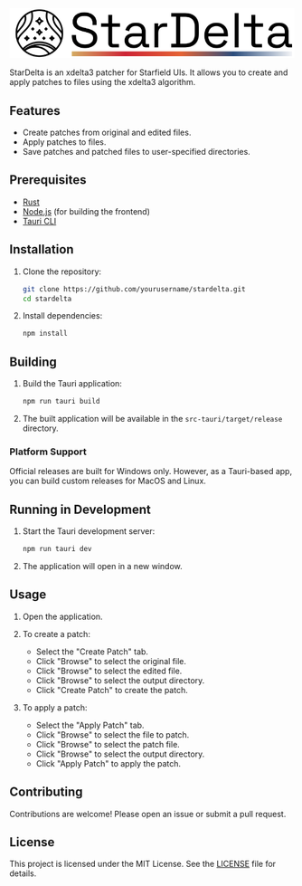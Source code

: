 ![StarDelta Logo](assets/StarDelta%20Logo.svg)


StarDelta is an xdelta3 patcher for Starfield UIs. It allows you to create and apply patches to files using the xdelta3 algorithm.

## Features

- Create patches from original and edited files.
- Apply patches to files.
- Save patches and patched files to user-specified directories.

## Prerequisites

- [Rust](https://www.rust-lang.org/tools/install)
- [Node.js](https://nodejs.org/) (for building the frontend)
- [Tauri CLI](https://tauri.app/v1/guides/getting-started/prerequisites#installing-tauri-cli)

## Installation

1. Clone the repository:

   ```sh
   git clone https://github.com/yourusername/stardelta.git
   cd stardelta
   ```

2. Install dependencies:

   ```sh
   npm install
   ```

## Building

1. Build the Tauri application:

   ```sh
   npm run tauri build
   ```

2. The built application will be available in the `src-tauri/target/release` directory.

### Platform Support

Official releases are built for Windows only. However, as a Tauri-based app, you can build custom releases for MacOS and Linux.

## Running in Development

1. Start the Tauri development server:

   ```sh
   npm run tauri dev
   ```

2. The application will open in a new window.

## Usage

1. Open the application.

2. To create a patch:
   - Select the "Create Patch" tab.
   - Click "Browse" to select the original file.
   - Click "Browse" to select the edited file.
   - Click "Browse" to select the output directory.
   - Click "Create Patch" to create the patch.

3. To apply a patch:
   - Select the "Apply Patch" tab.
   - Click "Browse" to select the file to patch.
   - Click "Browse" to select the patch file.
   - Click "Browse" to select the output directory.
   - Click "Apply Patch" to apply the patch.

## Contributing

Contributions are welcome! Please open an issue or submit a pull request.

## License

This project is licensed under the MIT License. See the [LICENSE](LICENSE) file for details.
